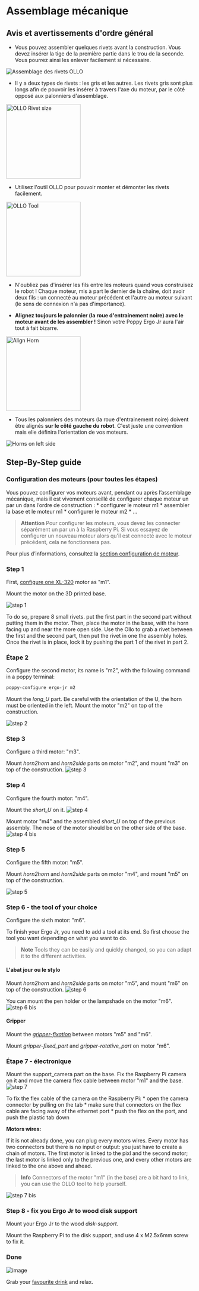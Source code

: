 # Assemblage mécanique

## Avis et avertissements d'ordre général

<!-- TODO:
* picture rivet black vs grey
* ergo + wires
-->

* Vous pouvez assembler quelques rivets avant la construction. Vous devez insérer la tige de la première partie dans le trou de la seconde. Vous pourrez ainsi les enlever facilement si nécessaire.

![Assemblage des rivets OLLO](img/assembly/ollo_rivet.png)

* Il y a deux types de rivets : les gris et les autres. Les rivets gris sont plus longs afin de pouvoir les insérer à travers l'axe du moteur, par le côté opposé aux palonniers d'assemblage.

<!-- HTML link to adapt image size -->

<img src="img/assembly/ollo_rivets_size.jpg" alt="OLLO Rivet size" height="200" />

* Utilisez l'outil OLLO pour pouvoir monter et démonter les rivets facilement.

<!-- HTML link to adapt image size -->

<img src="img/assembly/ollo-tool.jpg" alt="OLLO Tool" height="200" />

* N'oubliez pas d'insérer les fils entre les moteurs quand vous construisez le robot ! Chaque moteur, mis à part le dernier de la chaîne, doit avoir deux fils : un connecté au moteur précédent et l'autre au moteur suivant (le sens de connexion n'a pas d'importance).

* **Alignez toujours le palonnier (la roue d'entrainement noire) avec le moteur avant de les assembler !** Sinon votre Poppy Ergo Jr aura l'air tout à fait bizarre.

<!-- HTML link to adapt image size -->

<img src="img/assembly/align-horn.png" alt="Align Horn" height="200" />

* Tous les palonniers des moteurs (la roue d'entrainement noire) doivent être alignés **sur le côté gauche du robot**. C'est juste une convention mais elle définira l'orientation de vos moteurs.

![Horns on left side](img/assembly/horns_on_left.jpg)

## Step-By-Step guide

### Configuration des moteurs (pour toutes les étapes)

Vous pouvez configurer vos moteurs avant, pendant ou après l’assemblage mécanique, mais il est vivement conseillé de configurer chaque moteur un par un dans l’ordre de construction : * configurer le moteur m1 * assembler la base et le moteur m1 * configurer le moteur m2 * ...

> **Attention** Pour configurer les moteurs, vous devez les connecter séparément un par un à la Raspberry Pi. Si vous essayez de configurer un nouveau moteur alors qu'il est connecté avec le moteur précédent, cela ne fonctionnera pas.

Pour plus d’informations, consultez la [section configuration de moteur](motor-configuration.md).

### Step 1

First, [configure one XL-320](motor-configuration.md) motor as "m1".

Mount the motor on the 3D printed base.

![step 1](img/assembly/steps/step_1-2.jpg)

To do so, prepare 8 small rivets. put the first part in the second part without putting them in the motor. Then, place the motor in the base, with the horn facing up and near the more open side. Use the Ollo to grab a rivet between the first and the second part, then put the rivet in one the assembly holes. Once the rivet is in place, lock it by pushing the part 1 of the rivet in part 2.

### Étape 2

Configure the second motor, its name is "m2", with the following command in a poppy terminal:

```bash
poppy-configure ergo-jr m2
```

Mount the *long_U* part. Be careful with the orientation of the U, the horn must be oriented in the left. Mount the motor "m2" on top of the construction.

![step 2](img/assembly/steps/step_3-4.jpg)

### Step 3

Configure a third motor: "m3".

Mount *horn2horn* and *horn2side* parts on motor "m2", and mount "m3" on top of the construction. ![step 3](img/assembly/steps/step_5-6.jpg)

### Step 4

Configure the fourth motor: "m4".

Mount the *short_U* on it. ![step 4](img/assembly/steps/step_7-8.jpg)

Mount motor "m4" and the assembled *short_U* on top of the previous assembly. The nose of the motor should be on the other side of the base. ![step 4 bis](img/assembly/steps/step_9-10.jpg)

### Step 5

Configure the fifth motor: "m5".

Mount *horn2horn* and *horn2side* parts on motor "m4", and mount "m5" on top of the construction.

![step 5](img/assembly/steps/step_11-12-13.jpg)

### Step 6 - the tool of your choice

Configure the sixth motor: "m6".

To finish your Ergo Jr, you need to add a tool at its end. So first choose the tool you want depending on what you want to do.

> **Note** Tools they can be easily and quickly changed, so you can adapt it to the different activities.

#### L'abat jour ou le stylo

Mount *horn2horn* and *horn2side* parts on motor "m5", and mount "m6" on top of the construction. ![step 6](img/assembly/steps/step_14-16-17.jpg)

You can mount the pen holder or the lampshade on the motor "m6". ![step 6 bis](img/assembly/steps/step_18-19.jpg)

#### Gripper

Mount the [*gripper-fixation*](https://github.com/poppy-project/poppy-ergo-jr/blob/master/hardware/STL/tools/gripper-fixation.stl) between motors "m5" and "m6".

Mount *gripper-fixed_part* and *gripper-rotative_part* on motor "m6". <!-- TODO closed picture of gripper-->

### Étape 7 - électronique

Mount the support_camera part on the base. Fix the Raspberry Pi camera on it and move the camera flex cable between motor "m1" and the base. ![step 7](img/assembly/steps/step_21-22.jpg)

To fix the flex cable of the camera on the Raspberry Pi: * open the camera connector by pulling on the tab * make sure that connectors on the flex cable are facing away of the ethernet port * push the flex on the port, and push the plastic tab down

<!-- TODO: add a closed picture of camera fix-->

**Motors wires:**

If it is not already done, you can plug every motors wires. Every motor has two connectors but there is no input or output: you just have to create a chain of motors. The first motor is linked to the pixl and the second motor; the last motor is linked only to the previous one, and every other motors are linked to the one above and ahead.

<!-- TODO picture of OLLO + base rivets -->

> **Info** Connectors of the motor "m1" (in the base) are a bit hard to link, you can use the OLLO tool to help yourself.

![step 7 bis](img/assembly/steps/step_24.jpg)

### Step 8 - fix you Ergo Jr to wood disk support

Mount your Ergo Jr to the wood *disk-support*.

Mount the Raspberry Pi to the disk support, and use 4 x M2.5x6mm screw to fix it. <!-- TODO: picture of disk fixation -->

### Done

![image](img/assembly/ergo-tool-2.jpg)

Grab your [favourite drink](https://www.flickr.com/photos/poppy-project/16488256337/) and relax.